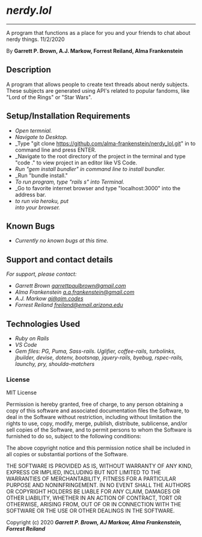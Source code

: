 # _nerdy.lol_

---

A program that functions as a place for you and your friends to chat about nerdy things. 11/2/2020

By **Garrett P. Brown, A.J. Markow, Forrest Reiland, Alma Frankenstein**

## Description

A program that allows people to create text threads about nerdy subjects. These subjects are generated using API's related to popular fandoms, like "Lord of the Rings" or "Star Wars". 

## Setup/Installation Requirements

* _Open termnial._
* _Navigate to Desktop._
* _Type "git clone https://github.com/alma-frankenstein/nerdy_lol.git" in to command line and press ENTER.
* _Navigate to the root directory of the project in the terminal and type "code ." to view project in an editor like VS Code.
* _Run "gem install bundler" in command line to install bundler._
* _Run "bundle install."
* _To run program, type "rails s" into Terminal._
* _Go to favorite internet browser and type "localhost:3000" into the address bar.
* _to run via heroku, put <address> into your browser._

## Known Bugs

- _Currently no known bugs at this time._

## Support and contact details

_For support, please contact:_

- _Garrett Brown <garrettpaulbrown@gmail.com>_
- _Alma Frankenstein <a.q.frankenstein@gmail.com>_
- _A.J. Markow <aj@ajm.codes>_
- _Forrest Reiland <freiland@email.arizona.edu>_

## Technologies Used

- _Ruby on Rails_
- _VS Code_
- _Gem files: PG, Puma, Sass-rails. Uglifier, coffee-rails, turbolinks, jbuilder, devise, dotenv, bootsnap, jquery-rails, byebug, rspec-rails, launchy, pry, shoulda-matchers_

### License

MIT License

Permission is hereby granted, free of charge, to any person obtaining a copy
of this software and associated documentation files the Software, to deal
in the Software without restriction, including without limitation the rights
to use, copy, modify, merge, publish, distribute, sublicense, and/or sell
copies of the Software, and to permit persons to whom the Software is
furnished to do so, subject to the following conditions:

The above copyright notice and this permission notice shall be included in all
copies or substantial portions of the Software.

THE SOFTWARE IS PROVIDED AS IS, WITHOUT WARRANTY OF ANY KIND, EXPRESS OR
IMPLIED, INCLUDING BUT NOT LIMITED TO THE WARRANTIES OF MERCHANTABILITY,
FITNESS FOR A PARTICULAR PURPOSE AND NONINFRINGEMENT. IN NO EVENT SHALL THE
AUTHORS OR COPYRIGHT HOLDERS BE LIABLE FOR ANY CLAIM, DAMAGES OR OTHER
LIABILITY, WHETHER IN AN ACTION OF CONTRACT, TORT OR OTHERWISE, ARISING FROM,
OUT OF OR IN CONNECTION WITH THE SOFTWARE OR THE USE OR OTHER DEALINGS IN THE
SOFTWARE.

Copyright (c) 2020 **_Garrett P. Brown, AJ Markow, Alma Frankenstein, Forrest Reiland_**
